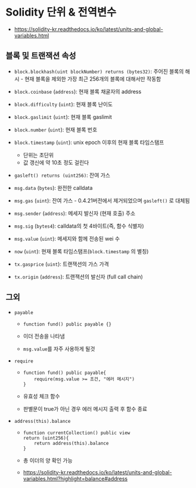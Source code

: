 # Solidity 단위 & 전역변수

- https://solidity-kr.readthedocs.io/ko/latest/units-and-global-variables.html



## 블록 및 트랜잭션 속성

- `block.blockhash(uint blockNumber) returns (bytes32)`: 주어진 블록의 해시 - 현재 블록을 제외한 가장 최근 256개의 블록에 대해서만 작동함
- `block.coinbase` (`address`): 현재 블록 채굴자의 address
- `block.difficulty` (`uint`): 현재 블록 난이도
- `block.gaslimit` (`uint`): 현재 블록 gaslimit
- `block.number` (`uint`): 현재 블록 번호
- `block.timestamp` (`uint`): unix epoch 이후의 현재 블록 타임스탬프
  - 단위는 초단위
  - 값 갱신에 약 10초 정도 걸린다

- `gasleft() returns (uint256)`: 잔여 가스
- `msg.data` (`bytes`): 완전한 calldata
- `msg.gas` (`uint`): 잔여 가스 - 0.4.21버전에서 제거되었으며 `gasleft()` 로 대체됨
- `msg.sender` (`address`): 메세지 발신자 (현재 호출) 주소
- `msg.sig` (`bytes4`): calldata의 첫 4바이트(즉, 함수 식별자)
- `msg.value` (`uint`): 메세지와 함께 전송된 wei 수
- `now` (`uint`): 현재 블록 타임스탬프(`block.timestamp` 의 별칭)
- `tx.gasprice` (`uint`): 트랜잭션의 가스 가격
- `tx.origin` (`address`): 트랜잭션의 발신자 (full call chain)



## 그외

- `payable`

  - ```solidity
    function fund() public payable {}
    ```

  - 이더 전송을 나타냄

  - `msg.value`를 자주 사용하게 될것

- `require`

  - ```solidity
    function fund() public payable{
    	require(msg.value >= 조건, "에러 메시지")
    }
    ```

  - 유효성 체크 함수

  - 판별문이 true가 아닌 경우 에러 메시지 출력 후 함수 종료

- `address(this).balance`

  - ```solidity
    function currentCollection() public view
    return (uint256){
    	return address(this).balance
    }
    ```

  - 총 이더의 양 확인 가능

  - https://solidity-kr.readthedocs.io/ko/latest/units-and-global-variables.html?highlight=balance#address